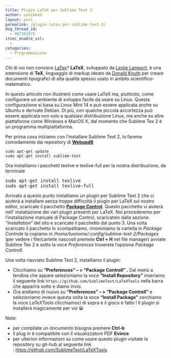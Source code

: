 ```yaml
---
title: Plugin LaTeX per Sublime Text 2
author: unnikked
layout: post
permalink: /plugin-latex-per-sublime-text-2/
dsq_thread_id:
  - 987363975
itsec_enable_ssl:
  - 
categories:
  - Programmazione
---
```


Chi di voi non conosce <a href="http://it.wikipedia.org/wiki/LaTeX" target="_blank">LaTex</a>? **LaTeX**, sviluppato da [Leslie Lamport][1], è una estensione di **TeX**, linguaggio di markup ideato da <a href="http://it.wikipedia.org/wiki/Donald_Knuth" target="_blank">Donald Knuth</a> per creare documenti tipografici di alta qualità spesso usato in ambito scientifico-matematico.

In questo articolo non illustrerò come usare LaTeX ma, piuttosto, come configurare un ambiente di sviluppo facile da usare su Linux. Questa configurazione si basa su Linux Mint 14 e può essere applicata anche su Ubuntu e derivate Debian. Di più, con qualche piccola accortezza può essere applicata non solo a qualsiasi distribuzione Linux, ma anche su altre piattaforme come Windows e MacOS X, dal momento che Sublime Tex 2 è un programma multipiattaforma.

Per prima cosa iniziamo con l&#8217;installare Sublime Text 2, lo faremo comodamente dai repository di [**Webupd8**][2]

```
sudo apt-get update
sudo apt-get install sublime-text
```

Ora installiamo i pacchetti texlive e texlive-full per la nostra distribuzione, da terminale

<pre class="lang:sh decode:true">sudo apt-get install texlive
sudo apt-get install texlive-full</pre>

Arrivato a questo punto installiamo un plugin per Sublime Text 2 che ci aiuterà a installare senza troppe difficoltà il plugin per LaTeX sul nostro editor, scaricate il pacchetto **[Package Control][3]**. Questo pacchetto vi aiuterà nell&#8217; installazione dei vari plugin presenti per LaTeX. Noi procederemo per l&#8217;installazione manuale di Package Control, scaricatelo dalla sezione *&#8220;Installation&#8221;* del sito e scaricate il pacchetto dal punto 3. Una volta scaricato il pacchetto lo scompattiamo, rinominiamo la cartella in *Package Control*e la copiamo in */home/tuonome/.config/sublime-text-2/Packages* (per vedere i file/cartelle nascosti premete **Ctrl + H** nel file manager) avviate Sublime Tex 2 e sotto la voce *Preferences* troverete l&#8217;opzione *Package Controll.*

Una volta riavviato Sublime Text 2, installiamo il plugin:

  * Clicchiamo su **&#8220;Preferences&#8221; &#8211; > &#8220;Package Controll&#8221; .** Dal menù a tendina che appare selezioniamo la voce **&#8220;Install Repository&#8221;** inseriamo il seguente link `https://github.com/SublimeText/LaTeXTools` nella barra che apparirà sotto e diamo invio.
  * Ora andiamo di nuovo su **&#8220;Preferences&#8221; &#8211; > &#8220;Package Controll&#8221;** e selezioniamo invece questa volta la voce **&#8220;Install Package&#8221;** cerchiamo la voce *LaTeXTools* clicchiamoci di sopra e il gioco è fatto ! Il plugin si installerà magicamente per voi 😀

Note:

  * per compilate un documento bisogna premere **Ctrl-b**
  * il plug in è compatibile con il visualizzatore PDF **Evince**
  * per ulteriori informazioni su come usare questo plugin visitate la repository su git-hub al seguente link : <https://github.com/SublimeText/LaTeXTools>

 [1]: http://it.wikipedia.org/wiki/Leslie_Lamport "Leslie Lamport"
 [2]: http://www.webupd8.org/
 [3]: http://wbond.net/sublime_packages/package_control